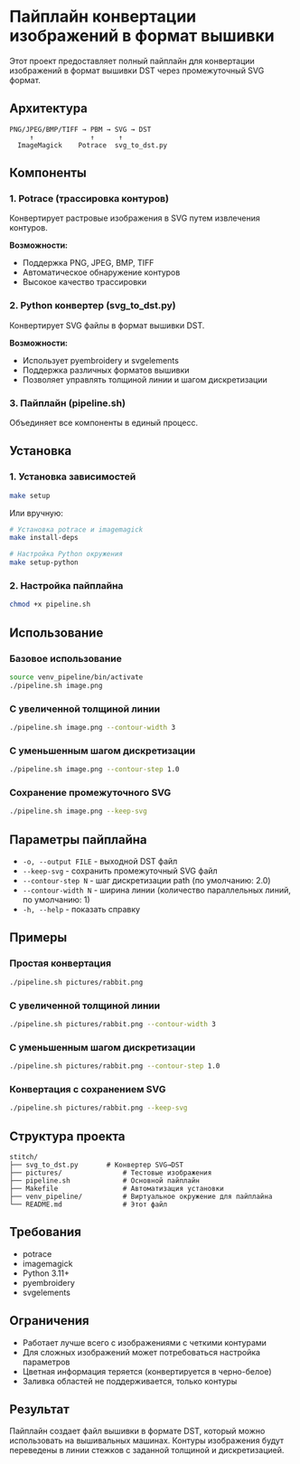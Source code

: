 # Пайплайн конвертации изображений в формат вышивки

Этот проект предоставляет полный пайплайн для конвертации изображений в формат вышивки DST через промежуточный SVG формат.

## Архитектура

```
PNG/JPEG/BMP/TIFF → PBM → SVG → DST
     ↑              ↑      ↑
  ImageMagick    Potrace  svg_to_dst.py
```

## Компоненты

### 1. Potrace (трассировка контуров)
Конвертирует растровые изображения в SVG путем извлечения контуров.

**Возможности:**
- Поддержка PNG, JPEG, BMP, TIFF
- Автоматическое обнаружение контуров
- Высокое качество трассировки

### 2. Python конвертер (svg_to_dst.py)
Конвертирует SVG файлы в формат вышивки DST.

**Возможности:**
- Использует pyembroidery и svgelements
- Поддержка различных форматов вышивки
- Позволяет управлять толщиной линии и шагом дискретизации

### 3. Пайплайн (pipeline.sh)
Объединяет все компоненты в единый процесс.

## Установка

### 1. Установка зависимостей
```bash
make setup
```

Или вручную:
```bash
# Установка potrace и imagemagick
make install-deps

# Настройка Python окружения
make setup-python
```

### 2. Настройка пайплайна
```bash
chmod +x pipeline.sh
```

## Использование

### Базовое использование
```bash
source venv_pipeline/bin/activate
./pipeline.sh image.png
```

### С увеличенной толщиной линии
```bash
./pipeline.sh image.png --contour-width 3
```

### С уменьшенным шагом дискретизации
```bash
./pipeline.sh image.png --contour-step 1.0
```

### Сохранение промежуточного SVG
```bash
./pipeline.sh image.png --keep-svg
```

## Параметры пайплайна

- `-o, --output FILE` - выходной DST файл
- `--keep-svg` - сохранить промежуточный SVG файл
- `--contour-step N` - шаг дискретизации path (по умолчанию: 2.0)
- `--contour-width N` - ширина линии (количество параллельных линий, по умолчанию: 1)
- `-h, --help` - показать справку

## Примеры

### Простая конвертация
```bash
./pipeline.sh pictures/rabbit.png
```

### С увеличенной толщиной линии
```bash
./pipeline.sh pictures/rabbit.png --contour-width 3
```

### С уменьшенным шагом дискретизации
```bash
./pipeline.sh pictures/rabbit.png --contour-step 1.0
```

### Конвертация с сохранением SVG
```bash
./pipeline.sh pictures/rabbit.png --keep-svg
```

## Структура проекта

```
stitch/
├── svg_to_dst.py       # Конвертер SVG→DST
├── pictures/               # Тестовые изображения
├── pipeline.sh             # Основной пайплайн
├── Makefile                # Автоматизация установки
├── venv_pipeline/          # Виртуальное окружение для пайплайна
└── README.md               # Этот файл
```

## Требования

- potrace
- imagemagick
- Python 3.11+
- pyembroidery
- svgelements

## Ограничения

- Работает лучше всего с изображениями с четкими контурами
- Для сложных изображений может потребоваться настройка параметров
- Цветная информация теряется (конвертируется в черно-белое)
- Заливка областей не поддерживается, только контуры

## Результат

Пайплайн создает файл вышивки в формате DST, который можно использовать на вышивальных машинах. Контуры изображения будут переведены в линии стежков с заданной толщиной и дискретизацией. 